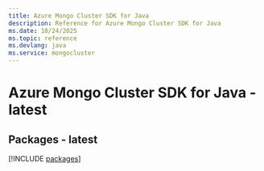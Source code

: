 ```yaml
---
title: Azure Mongo Cluster SDK for Java
description: Reference for Azure Mongo Cluster SDK for Java
ms.date: 10/24/2025
ms.topic: reference
ms.devlang: java
ms.service: mongocluster
---
```

# Azure Mongo Cluster SDK for Java - latest
## Packages - latest
[!INCLUDE [packages](mongo-cluster-index.md)]